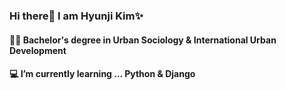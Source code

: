 ### Hi there👋 I am Hyunji Kim✨

#### ​:woman_student:​ Bachelor's degree in Urban Sociology & International Urban Development

#### ​:computer:​ I’m currently learning ... Python & Django

<!--
**kmhyunji/kmhyunji** is a ✨ _special_ ✨ repository because its `README.md` (this file) appears on your GitHub profile.

[![Hyunji's github stats](https://github-readme-stats.vercel.app/api?username=kmhyunji)](https://github.com/kmhyunji/github-readme-stats)

- 🔭 I’m currently working on ...
- 🌱 I’m currently learning ...
- 👯 I’m looking to collaborate on ...
- 🤔 I’m looking for help with ...
- 💬 Ask me about ...
- 📫 How to reach me: ...
- 😄 Pronouns: ...
- ⚡ Fun fact: ...
-->
